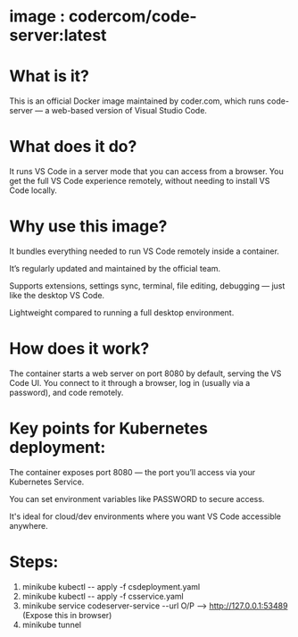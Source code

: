 # image : codercom/code-server:latest
# What is it?
This is an official Docker image maintained by coder.com, which runs code-server — a web-based version of Visual Studio Code.

# What does it do?
It runs VS Code in a server mode that you can access from a browser. You get the full VS Code experience remotely, without needing to install VS Code locally.

# Why use this image?

It bundles everything needed to run VS Code remotely inside a container.

It’s regularly updated and maintained by the official team.

Supports extensions, settings sync, terminal, file editing, debugging — just like the desktop VS Code.

Lightweight compared to running a full desktop environment.

# How does it work?
The container starts a web server on port 8080 by default, serving the VS Code UI. You connect to it through a browser, log in (usually via a password), and code remotely.

# Key points for Kubernetes deployment:
The container exposes port 8080 — the port you’ll access via your Kubernetes Service.

You can set environment variables like PASSWORD to secure access.

It's ideal for cloud/dev environments where you want VS Code accessible anywhere.

# Steps:
1. minikube kubectl -- apply -f csdeployment.yaml
2. minikube kubectl -- apply -f csservice.yaml
3. minikube service codeserver-service --url
    O/P -->  http://127.0.0.1:53489  (Expose this in browser)
4. minikube tunnel